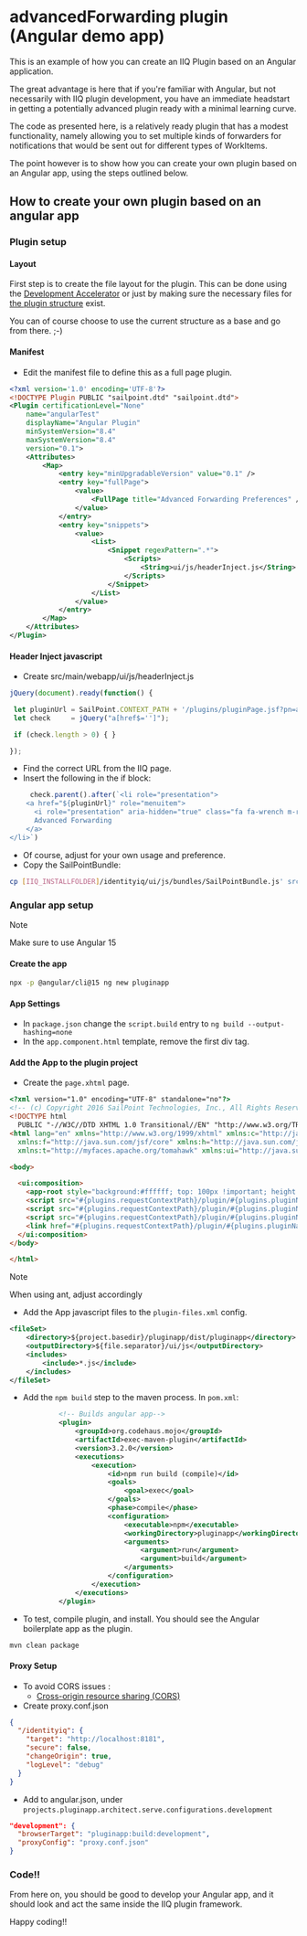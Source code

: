 # advancedForwarding plugin (Angular demo app)

This is an example of how you can create an IIQ Plugin based on an Angular application.

The great advantage is here that if you're familiar with Angular, but not necessarily with IIQ plugin development, you have an immediate headstart in getting a potentially advanced plugin ready with a minimal learning curve.

The code as presented here, is a relatively ready plugin that has a modest functionality, namely allowing you to set multiple kinds of forwarders for notifications that would be sent out for different types of WorkItems.

The point however is to show how you can create your own plugin based on an Angular app, using the steps outlined below.

## How to create your own plugin based on an angular app

### Plugin setup

#### Layout

First step is to create the file layout for the plugin. This can be done using the [Development Accelerator](https://developer.sailpoint.com/discuss/t/identityiq-deployment-accelerator-iiqda/18131) or just by making sure the necessary files for [the plugin structure](https://documentation.sailpoint.com/identityiq/help/plugins/developing_plugins.html) exist.

You can of course choose to use the current structure as a base and go from there. ;-)

#### Manifest

-   Edit the manifest file to define this as a full page plugin.

```xml
<?xml version='1.0' encoding='UTF-8'?>
<!DOCTYPE Plugin PUBLIC "sailpoint.dtd" "sailpoint.dtd">
<Plugin certificationLevel="None"
    name="angularTest"
    displayName="Angular Plugin"
    minSystemVersion="8.4"
    maxSystemVersion="8.4"
    version="0.1">
    <Attributes>
        <Map>
            <entry key="minUpgradableVersion" value="0.1" />
            <entry key="fullPage">
                <value>
                    <FullPage title="Advanced Forwarding Preferences" />
                </value>
            </entry>
            <entry key="snippets">
                <value>
                    <List>
                        <Snippet regexPattern=".*">
                            <Scripts>
                                <String>ui/js/headerInject.js</String>
                            </Scripts>
                        </Snippet>
                    </List>
                </value>
            </entry>
        </Map>
    </Attributes>
</Plugin>
```

#### Header Inject javascript

-   Create src/main/webapp/ui/js/headerInject.js

```javascript
jQuery(document).ready(function() {

 let pluginUrl = SailPoint.CONTEXT_PATH + '/plugins/pluginPage.jsf?pn=advancedForwarding';
 let check     = jQuery("a[href$='']");

 if (check.length > 0) { }

});
```

-   Find the correct URL from the IIQ page.
-   Insert the following in the if block:

```javascript
     check.parent().after(`<li role="presentation">
    <a href="${pluginUrl}" role="menuitem">
      <i role="presentation" aria-hidden="true" class="fa fa-wrench m-r-xms"></i>
      Advanced Forwarding
    </a>
</li>`)
```

-   Of course, adjust for your own usage and preference.
-   Copy the SailPointBundle:

```sh
cp [IIQ_INSTALLFOLDER]/identityiq/ui/js/bundles/SailPointBundle.js' src/main/webapp/ui/js
```

### Angular app setup

> [!NOTE]  
> Make sure to use Angular 15

#### Create the app

```sh
npx -p @angular/cli@15 ng new pluginapp
```

#### App Settings

-   In `package.json` change the `script.build` entry to `ng build --output-hashing=none`
-   In the `app.component.html` template, remove the first div tag.

#### Add the App to the plugin project

-   Create the `page.xhtml` page.

```html
<?xml version="1.0" encoding="UTF-8" standalone="no"?>
<!-- (c) Copyright 2016 SailPoint Technologies, Inc., All Rights Reserved. -->
<!DOCTYPE html
  PUBLIC "-//W3C//DTD XHTML 1.0 Transitional//EN" "http://www.w3.org/TR/xhtml1/DTD/xhtml1-transitional.dtd">
<html lang="en" xmlns="http://www.w3.org/1999/xhtml" xmlns:c="http://java.sun.com/jstl/core"
  xmlns:f="http://java.sun.com/jsf/core" xmlns:h="http://java.sun.com/jsf/html" xmlns:sp="http://sailpoint.com/ui"
  xmlns:t="http://myfaces.apache.org/tomahawk" xmlns:ui="http://java.sun.com/jsf/facelets">

<body>

  <ui:composition>
    <app-root style="background:#ffffff; top: 100px !important; height: 100%;  bottom: 0 !important;"></app-root>
    <script src="#{plugins.requestContextPath}/plugin/#{plugins.pluginName}/ui/js/runtime.js"></script>
    <script src="#{plugins.requestContextPath}/plugin/#{plugins.pluginName}/ui/js/polyfills.js"></script>
    <script src="#{plugins.requestContextPath}/plugin/#{plugins.pluginName}/ui/js/main.js"></script>
    <link href="#{plugins.requestContextPath}/plugin/#{plugins.pluginName}/ui/css/styles.css" rel="stylesheet"></link>
  </ui:composition>
</body>

</html>
```

>[!Note]
> When using ant, adjust accordingly

-   Add the App javascript files to the `plugin-files.xml` config.

```xml
<fileSet>
    <directory>${project.basedir}/pluginapp/dist/pluginapp</directory>
    <outputDirectory>${file.separator}/ui/js</outputDirectory>
    <includes>
        <include>*.js</include>
    </includes>
</fileSet>
```

-   Add the `npm build` step to the maven process. In `pom.xml`:

```xml
            <!-- Builds angular app-->
            <plugin>
                <groupId>org.codehaus.mojo</groupId>
                <artifactId>exec-maven-plugin</artifactId>
                <version>3.2.0</version>
                <executions>
                    <execution>
                        <id>npm run build (compile)</id>
                        <goals>
                            <goal>exec</goal>
                        </goals>
                        <phase>compile</phase>
                        <configuration>
                            <executable>npm</executable>
                            <workingDirectory>pluginapp</workingDirectory>
                            <arguments>
                                <argument>run</argument>
                                <argument>build</argument>
                            </arguments>
                        </configuration>
                    </execution>
                </executions>
            </plugin>
```

-   To test, compile plugin, and install. You should see the Angular boilerplate app as the plugin.

```sh
mvn clean package
```

#### Proxy Setup

-   To avoid CORS issues :
    -   [Cross-origin resource sharing (CORS)](https://developer.mozilla.org/en-US/docs/Web/HTTP/CORS/Errors)
-   Create proxy.conf.json

```json
{
  "/identityiq": {
    "target": "http://localhost:8181",
    "secure": false,
    "changeOrigin": true,
    "logLevel": "debug"
  }
}
```

-   Add to angular.json, under `projects.pluginapp.architect.serve.configurations.development`

```json
"development": {
  "browserTarget": "pluginapp:build:development",
  "proxyConfig": "proxy.conf.json"
}
```

### Code!!

From here on, you should be good to develop your Angular app, and it should look and act the same inside the IIQ plugin framework.

Happy coding!!